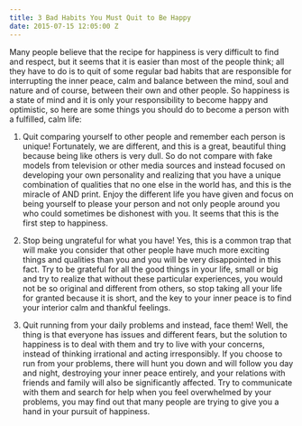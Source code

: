 ```yaml
---
title: 3 Bad Habits You Must Quit to Be Happy
date: 2015-07-15 12:05:00 Z
---
```


Many people believe that the recipe for happiness is very difficult to find and respect, but it seems that it is easier than most of the people think; all they have to do is to quit of some regular bad habits that are responsible for interrupting the inner peace, calm and balance between the mind, soul and nature and of course, between their own and other people. So happiness is a state of mind and it is only your responsibility to become happy and optimistic, so here are some things you should do to become a person with a fulfilled, calm life:

1. Quit comparing yourself to other people and remember each person is unique! Fortunately, we are different, and this is a great, beautiful thing because being like others is very dull. So do not compare with fake models from television or other media sources and instead focused on developing your own personality and realizing that you have a unique combination of qualities that no one else in the world has, and this is the miracle of AND print. Enjoy the different life you have given and focus on being yourself to please your person and not only people around you who could sometimes be dishonest with you. It seems that this is the first step to happiness.

2. Stop being ungrateful for what you have! Yes, this is a common trap that will make you consider that other people have much more exciting things and qualities than you and you will be very disappointed in this fact. Try to be grateful for all the good things in your life, small or big and try to realize that without these particular experiences, you would not be so original and different from others, so stop taking all your life for granted because it is short, and the key to your inner peace is to find your interior calm and thankful feelings. 

3. Quit running from your daily problems and instead, face them! Well, the thing is that everyone has issues and different fears, but the solution to happiness is to deal with them and try to live with your concerns, instead of thinking irrational and acting irresponsibly. If you choose to run from your problems, there will hunt you down and will follow you day and night, destroying your inner peace entirely, and your relations with friends and family will also be significantly affected. Try to communicate with them and search for help when you feel overwhelmed by your problems, you may find out that many people are trying to give you a hand in your pursuit of happiness.
